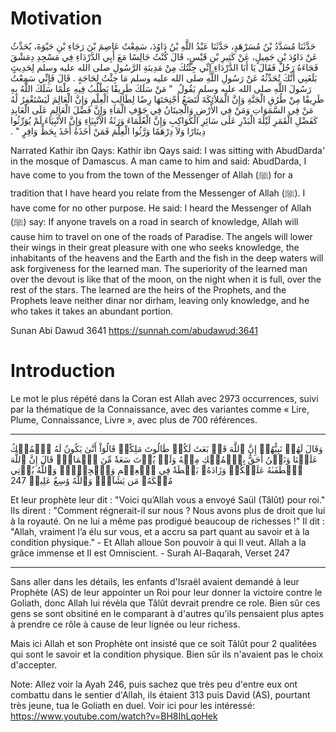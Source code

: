 # Motivation

حَدَّثَنَا مُسَدَّدُ بْنُ مُسَرْهَدٍ، حَدَّثَنَا عَبْدُ اللَّهِ بْنُ دَاوُدَ، سَمِعْتُ عَاصِمَ بْنَ رَجَاءِ بْنِ حَيْوَةَ، يُحَدِّثُ عَنْ دَاوُدَ بْنِ جَمِيلٍ، عَنْ كَثِيرِ بْنِ قَيْسٍ، قَالَ كُنْتُ جَالِسًا مَعَ أَبِي الدَّرْدَاءِ فِي مَسْجِدِ دِمَشْقَ فَجَاءَهُ رَجُلٌ فَقَالَ يَا أَبَا الدَّرْدَاءِ إِنِّي جِئْتُكَ مِنْ مَدِينَةِ الرَّسُولِ صلى الله عليه وسلم لِحَدِيثٍ بَلَغَنِي أَنَّكَ تُحَدِّثُهُ عَنْ رَسُولِ اللَّهِ صلى الله عليه وسلم مَا جِئْتُ لِحَاجَةٍ ‏.‏ قَالَ فَإِنِّي سَمِعْتُ رَسُولَ اللَّهِ صلى الله عليه وسلم يَقُولُ ‏ "‏ مَنْ سَلَكَ طَرِيقًا يَطْلُبُ فِيهِ عِلْمًا سَلَكَ اللَّهُ بِهِ طَرِيقًا مِنْ طُرُقِ الْجَنَّةِ وَإِنَّ الْمَلاَئِكَةَ لَتَضَعُ أَجْنِحَتَهَا رِضًا لِطَالِبِ الْعِلْمِ وَإِنَّ الْعَالِمَ لَيَسْتَغْفِرُ لَهُ مَنْ فِي السَّمَوَاتِ وَمَنْ فِي الأَرْضِ وَالْحِيتَانُ فِي جَوْفِ الْمَاءِ وَإِنَّ فَضْلَ الْعَالِمِ عَلَى الْعَابِدِ كَفَضْلِ الْقَمَرِ لَيْلَةَ الْبَدْرِ عَلَى سَائِرِ الْكَوَاكِبِ وَإِنَّ الْعُلَمَاءَ وَرَثَةُ الأَنْبِيَاءِ وَإِنَّ الأَنْبِيَاءَ لَمْ يُوَرِّثُوا دِينَارًا وَلاَ دِرْهَمًا وَرَّثُوا الْعِلْمَ فَمَنْ أَخَذَهُ أَخَذَ بِحَظٍّ وَافِرٍ ‏"‏ ‏.‏

Narrated Kathir ibn Qays: 
Kathir ibn Qays said: I was sitting with AbudDarda' in the mosque of Damascus.
A man came to him and said: AbudDarda, I have come to you from the town of the Messenger of Allah (ﷺ) for a tradition that I have heard you relate from the Messenger of Allah (ﷺ). I have come for no other purpose.
He said: I heard the Messenger of Allah (ﷺ) say: If anyone travels on a road in search of knowledge, Allah will cause him to travel on one of the roads of Paradise. The angels will lower their wings in their great pleasure with one who seeks knowledge, the inhabitants of the heavens and the Earth and the fish in the deep waters will ask forgiveness for the learned man. The superiority of the learned man over the devout is like that of the moon, on the night when it is full, over the rest of the stars. The learned are the heirs of the Prophets, and the Prophets leave neither dinar nor dirham, leaving only knowledge, and he who takes it takes an abundant portion.

Sunan Abi Dawud 3641
https://sunnah.com/abudawud:3641

# Introduction

Le mot le plus répété dans la Coran est Allah avec 2973 occurrences, suivi par la thématique de la Connaissance, avec des variantes comme « Lire, Plume, Connaissance, Livre », avec plus de 700 références.

---

وَقَالَ لَهُمۡ نَبِيُّهُمۡ إِنَّ ٱللَّهَ قَدۡ بَعَثَ لَكُمۡ طَالُوتَ مَلِكٗاۚ قَالُوٓاْ أَنَّىٰ يَكُونُ لَهُ ٱلۡمُلۡكُ عَلَيۡنَا وَنَحۡنُ أَحَقُّ بِٱلۡمُلۡكِ مِنۡهُ وَلَمۡ يُؤۡتَ سَعَةٗ مِّنَ ٱلۡمَالِۚ قَالَ إِنَّ ٱللَّهَ ٱصۡطَفَىٰهُ عَلَيۡكُمۡ وَزَادَهُۥ بَسۡطَةٗ فِي ٱلۡعِلۡمِ وَٱلۡجِسۡمِۖ وَٱللَّهُ يُؤۡتِي مُلۡكَهُۥ مَن يَشَآءُۚ وَٱللَّهُ وَٰسِعٌ عَلِيمٞ 247

Et leur prophète leur dit : "Voici qu’Allah vous a envoyé Saül (Tâlût) pour roi." Ils dirent : "Comment régnerait-il sur nous ? Nous avons plus de droit que lui à la royauté. On ne lui a même pas prodigué beaucoup de richesses !" Il dit : "Allah, vraiment l’a élu sur vous, et a accru sa part quant au savoir et à la condition physique." - Et Allah alloue Son pouvoir à qui Il veut. Allah a la grâce immense et Il est Omniscient. - Surah Al-Baqarah, Verset 247

---
Sans aller dans les détails, les enfants d'Israël avaient demandé à leur Prophète (AS) de leur appointer un Roi pour leur donner la victoire contre le Goliath, donc Allah lui révèla que Tâlût devrait prendre ce role. Bien sûr ces gens se sont obsitiné en le comparant à d'autres qu'ils pensaient plus aptes à prendre ce rôle à cause de leur lignée ou leur richess.

Mais ici Allah et son Prophète ont insisté que ce soit Tâlût pour 2 qualitées qui sont le savoir et la condition physique. Bien sûr ils n'avaient pas le choix d'accepter.

Note: Allez voir la Ayah 246, puis sachez que très peu d'entre eux ont combattu dans le sentier d'Allah, ils étaient 313 puis David (AS), pourtant très jeune, tua le Goliath en duel. Voir ici pour les intéressé: https://www.youtube.com/watch?v=BH8IhLqoHek

